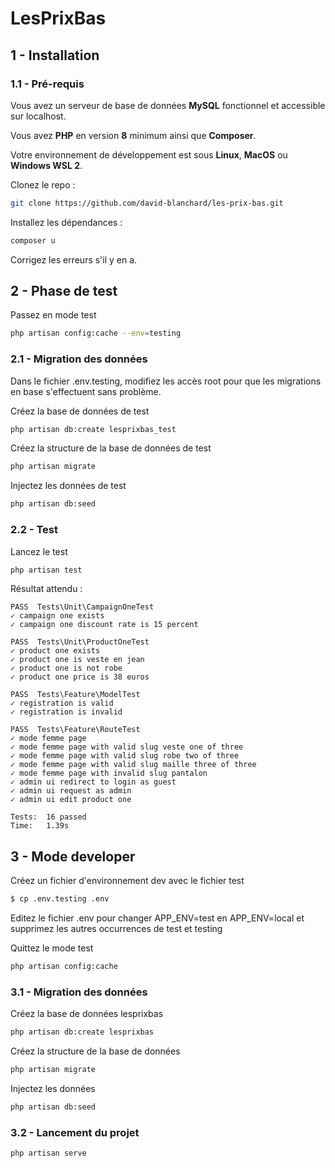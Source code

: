 # LesPrixBas


## 1 - Installation

### 1.1 - Pré-requis


Vous avez un serveur de base de données **MySQL** fonctionnel et accessible sur localhost.

Vous avez **PHP** en version **8** minimum ainsi que **Composer**.

Votre environnement de développement est sous **Linux**, **MacOS** ou **Windows WSL 2**.

Clonez le repo :

```bash
git clone https://github.com/david-blanchard/les-prix-bas.git
```

Installez les dépendances :

```bash
composer u
```

Corrigez les erreurs s'il y en a.


## 2 - Phase de test


Passez en mode test

```bash
php artisan config:cache --env=testing
```

### 2.1 - Migration des données


Dans le fichier .env.testing, modifiez les accès root pour que les migrations en base s'effectuent sans problème.

Créez la base de données de test

```bash
php artisan db:create lesprixbas_test
```

Créez la structure de la base de données de test

```bash
php artisan migrate
```

Injectez les données de test

```bash
php artisan db:seed
```
### 2.2 - Test

Lancez le test

```bash
php artisan test
```
Résultat attendu :

```raw
PASS  Tests\Unit\CampaignOneTest
✓ campaign one exists
✓ campaign one discount rate is 15 percent

PASS  Tests\Unit\ProductOneTest
✓ product one exists
✓ product one is veste en jean
✓ product one is not robe
✓ product one price is 38 euros

PASS  Tests\Feature\ModelTest
✓ registration is valid
✓ registration is invalid

PASS  Tests\Feature\RouteTest
✓ mode femme page
✓ mode femme page with valid slug veste one of three
✓ mode femme page with valid slug robe two of three
✓ mode femme page with valid slug maille three of three
✓ mode femme page with invalid slug pantalon
✓ admin ui redirect to login as guest
✓ admin ui request as admin
✓ admin ui edit product one

Tests:  16 passed
Time:   1.39s
```

## 3 - Mode developer

Créez un fichier d'environnement dev avec le fichier test

```bash
$ cp .env.testing .env
```

Editez le fichier .env pour changer APP_ENV=test en APP_ENV=local et supprimez les autres occurrences de test et testing

Quittez le mode test

```bash
php artisan config:cache
```

### 3.1 - Migration des données


Créez la base de données lesprixbas

```bash
php artisan db:create lesprixbas
```

Créez la structure de la base de données

```bash
php artisan migrate
```

Injectez les données

```bash
php artisan db:seed
```

### 3.2 - Lancement du projet

```bash
php artisan serve
```
